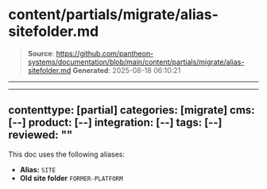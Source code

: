 # content/partials/migrate/alias-sitefolder.md

> **Source**: https://github.com/pantheon-systems/documentation/blob/main/content/partials/migrate/alias-sitefolder.md
> **Generated**: 2025-08-18 06:10:21

---

---
contenttype: [partial]
categories: [migrate]
cms: [--]
product: [--]
integration: [--]
tags: [--]
reviewed: ""
---

This doc uses the following aliases:

- **Alias:** `SITE`
- **Old site folder** `FORMER-PLATFORM`
